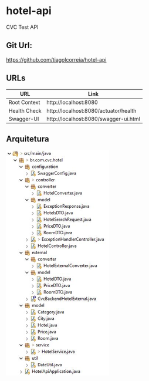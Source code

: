 # hotel-api
CVC Test API

## Git Url:

https://github.com/tiagolcorreia/hotel-api

## URLs

| URL               | Link                                           |
|-------------------|------------------------------------------------|
| Root Context      | http://localhost:8080                          |
| Health Check      | http://localhost:8080/actuator/health          |
| Swagger-UI        | http://localhost:8080/swagger-ui.html          |

## Arquitetura

![Files](/doc/files.jpg)
